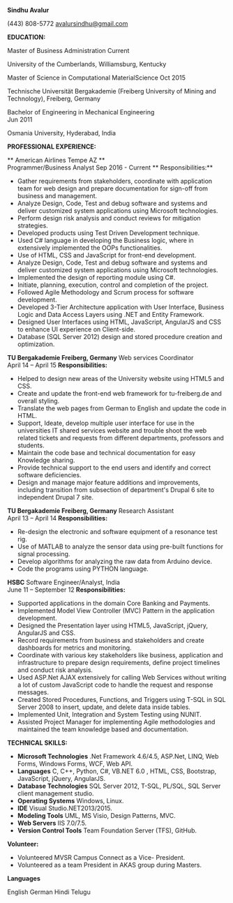 **Sindhu Avalur**

(443) 808-5772        [avalursindhu@gmail.com](mailto:avalursindhu@gmail.com)

**EDUCATION:**

Master of Business Administration                                                                                                                Current

University of the Cumberlands, Williamsburg, Kentucky

Master of Science in Computational MaterialScience                                                                                   Oct 2015

Technische Universität Bergakademie (Freiberg University of Mining and Technology), Freiberg, Germany

Bachelor of Engineering in Mechanical Engineering                                                                                          
Jun 2011

Osmania University, Hyderabad, India

**PROFESSIONAL EXPERIENCE:**

** American Airlines Tempe AZ **                                                                                               
Programmer/Business Analyst
Sep 2016 - Current
** Responsibilities:**

- Gather requirements from stakeholders, coordinate with application team for web design and prepare documentation for sign-off from business and management.
- Analyze Design, Code, Test and debug software and systems and deliver customized system applications using Microsoft technologies.
- Perform design risk analysis and conduct reviews for mitigation strategies.
- Developed products using Test Driven Development technique.
- Used C# language in developing the Business logic, where in extensively implemented the OOPs functionalities.
- Use of HTML, CSS and JavaScript for front-end development.
- Analyze Design, Code, Test and debug software and systems and deliver customized system applications using Microsoft technologies.
- Implemented the design of reporting module using C#.
- Initiate, planning, execution, control and completion of the project.
- Followed Agile Methodology and Scrum process for software development.
- Developed 3-Tier Architecture application with User Interface, Business Logic and Data Access Layers using .NET and Entity Framework.
- Designed User Interfaces using HTML, JavaScript, AngularJS and CSS to enhance UI experience on Client-side.
- Database (SQL Server 2012) design and stored procedure creation and optimization.

**TU Bergakademie Freiberg, Germany**
Web services Coordinator                                                                
April 14 – April 15
**Responsibilities:**

- Helped to design new areas of the University website using HTML5 and CSS.
- Create and update the front-end web framework for tu-freiberg.de and overall styling.
- Translate the web pages from German to English and update the code in HTML.  
- Support, Ideate, develop multiple user interface for use in the universities IT shared services website and trouble shoot the web related tickets and requests from different departments, professors and students.
- Maintain the code base and technical documentation for easy Knowledge sharing.  
- Provide technical support to the end users and identify and correct software deficiencies.
- Design and manage major feature additions and improvements, including transition from subsection of department&#39;s Drupal 6 site to independent Drupal 7 site.

**TU Bergakademie Freiberg, Germany**
Research Assistant                                                                       
April 13 – April 14
**Responsibilities:**

- Re-design the electronic and software equipment of a resonance test rig.
- Use of MATLAB to analyze the sensor data using pre-built functions for signal processing.  
- Develop algorithms for analyzing the raw data from Arduino device.  
- Code the programs using PYTHON language.

**HSBC**
Software Engineer/Analyst, India                                                                          
June 11 – September 12
**Responsibilities:**

- Supported applications in the domain Core Banking and Payments.
- Implemented Model View Controller (MVC) Pattern in the application development.
- Designed the Presentation layer using HTML5, JavaScript, jQuery, AngularJS and CSS.
- Record requirements from business and stakeholders and create dashboards for metrics and monitoring.
- Coordinate with various key stakeholders like business, application and infrastructure to prepare design requirements, define project timelines and conduct risk analysis.
- Used ASP.Net AJAX extensively for calling Web Services without writing a lot of custom JavaScript code to handle the request and response messages.
- Created Stored Procedures, Functions, and Triggers using T-SQL in SQL Server 2008 to insert, update, and delete data inside tables.
- Implemented Unit, Integration and System Testing using NUNIT.
- Assisted Project Manager for implementing Agile methodologies and maintained the team knowledge based and documentation.

**TECHNICAL SKILLS:**

- **Microsoft Technologies**      .Net Framework 4.6/4.5, ASP.Net, LINQ, Web Forms, Windows Forms, WCF, Web API.
- **Languages**                  C, C++, Python, C#, VB.NET 6.0        , HTML, CSS, Bootstrap, JavaScript, jQuery, AngularJS.
- **Database Technologies**       SQL Server 2012, T-SQL, PL/SQL, SQL Server client management studio.
- **Operating Systems**              Windows, Linux.
- **IDE**                                       Visual Studio.NET2013/2015.
- **Modeling Tools**                    UML, MS Visio, Design Patterns, MVC.
- **Web Servers**                   IIS 7.0/7.5.
- **Version Control Tools**        Team Foundation Server (TFS), GitHub.

**Volunteer:**

- Volunteered MVSR Campus Connect as a Vice- President.
- Volunteered as a team President in AKAS group during Masters.

**Languages**

English German Hindi Telugu
